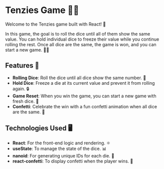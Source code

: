 # Tenzies Game 🎲✨

Welcome to the Tenzies game built with React! 🎉

In this game, the goal is to roll the dice until all of them show the same value. You can hold individual dice to freeze their value while you continue rolling the rest. Once all dice are the same, the game is won, and you can start a new game. 🎉🎉

## Features 📝

- **Rolling Dice**: Roll the dice until all dice show the same number. 🎲
- **Hold Dice**: Freeze a die at its current value and prevent it from rolling again. 🔒
- **Game Reset**: When you win the game, you can start a new game with fresh dice. 🔄
- **Confetti**: Celebrate the win with a fun confetti animation when all dice are the same. 🎊

## Technologies Used 🖥️

- **React**: For the front-end logic and rendering. ⚛️
- **useState**: To manage the state of the dice. 📊
- **nanoid**: For generating unique IDs for each die. 🔑
- **react-confetti**: To display confetti when the player wins. 🎉
